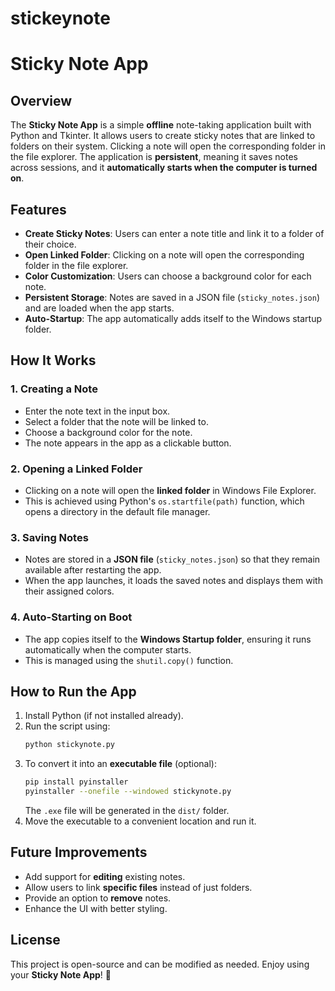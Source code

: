 # stickeynote
# Sticky Note App

## Overview
The **Sticky Note App** is a simple **offline** note-taking application built with Python and Tkinter. It allows users to create sticky notes that are linked to folders on their system. Clicking a note will open the corresponding folder in the file explorer. The application is **persistent**, meaning it saves notes across sessions, and it **automatically starts when the computer is turned on**.

## Features
- **Create Sticky Notes**: Users can enter a note title and link it to a folder of their choice.
- **Open Linked Folder**: Clicking on a note will open the corresponding folder in the file explorer.
- **Color Customization**: Users can choose a background color for each note.
- **Persistent Storage**: Notes are saved in a JSON file (`sticky_notes.json`) and are loaded when the app starts.
- **Auto-Startup**: The app automatically adds itself to the Windows startup folder.

## How It Works
### 1. Creating a Note
- Enter the note text in the input box.
- Select a folder that the note will be linked to.
- Choose a background color for the note.
- The note appears in the app as a clickable button.

### 2. Opening a Linked Folder
- Clicking on a note will open the **linked folder** in Windows File Explorer.
- This is achieved using Python's `os.startfile(path)` function, which opens a directory in the default file manager.

### 3. Saving Notes
- Notes are stored in a **JSON file** (`sticky_notes.json`) so that they remain available after restarting the app.
- When the app launches, it loads the saved notes and displays them with their assigned colors.

### 4. Auto-Starting on Boot
- The app copies itself to the **Windows Startup folder**, ensuring it runs automatically when the computer starts.
- This is managed using the `shutil.copy()` function.

## How to Run the App
1. Install Python (if not installed already).
2. Run the script using:
   ```sh
   python stickynote.py
   ```
3. To convert it into an **executable file** (optional):
   ```sh
   pip install pyinstaller
   pyinstaller --onefile --windowed stickynote.py
   ```
   The `.exe` file will be generated in the `dist/` folder.
4. Move the executable to a convenient location and run it.

## Future Improvements
- Add support for **editing** existing notes.
- Allow users to link **specific files** instead of just folders.
- Provide an option to **remove** notes.
- Enhance the UI with better styling.

## License
This project is open-source and can be modified as needed. Enjoy using your **Sticky Note App**! 🚀

